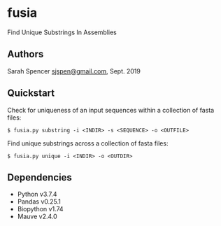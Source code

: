# fusia
Find Unique Substrings In Assemblies

## Authors
Sarah Spencer <sjspen@gmail.com>, Sept. 2019

## Quickstart
Check for uniqueness of an input sequences within a collection of fasta files:
~~~
$ fusia.py substring -i <INDIR> -s <SEQUENCE> -o <OUTFILE>
~~~

Find unique substrings across a collection of fasta files:
~~~
$ fusia.py unique -i <INDIR> -o <OUTDIR>
~~~

## Dependencies
* Python v3.7.4
* Pandas v0.25.1
* Biopython v1.74
* Mauve v2.4.0

